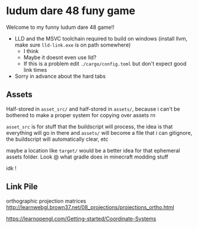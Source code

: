 ludum dare 48 funy game
=======================

Welcome to my funny ludum dare 48 game!!

* LLD and the MSVC toolchain required to build on windows (install llvm, make sure `lld-link.exe` is on path somewhere)
	* I think
	* Maybe it doesnt even use lld?
	* If this is a problem edit `./cargo/config.toml` but don't expect good link times
* Sorry in advance about the hard tabs

## Assets

Half-stored in `asset_src/` and half-stored in `assets/`, because i can't be bothered to make a proper system for copying over assets rn

`asset_src` is for stuff that the buildscript will process, the idea is that everything will go in there and `assets/` will become a file that i can gitignore, the buildscript will automatically clear, etc

maybe a location like `target/` would be a better idea for that ephemeral assets folder. Look @ what gradle does in minecraft modding stuff

idk !

## Link Pile

orthographic projection matrices http://learnwebgl.brown37.net/08_projections/projections_ortho.html

https://learnopengl.com/Getting-started/Coordinate-Systems